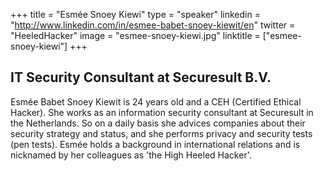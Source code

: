 +++
title = "Esmée Snoey Kiewi"
type = "speaker"
linkedin = "http://www.linkedin.com/in/esmee-babet-snoey-kiewit/en"
twitter = "HeeledHacker"
image = "esmee-snoey-kiewi.jpg"
linktitle = ["esmee-snoey-kiewi"]
+++

<h2>IT Security Consultant at Securesult B.V.</h2>

<p>Esmée Babet Snoey Kiewit is 24 years old and a CEH (Certified Ethical Hacker). She works as an information security consultant at Securesult in the Netherlands. So on a daily basis she advices companies about their security strategy and status, and she performs privacy and security tests (pen tests). Esmée holds a background in international relations and is nicknamed by her colleagues as 'the High Heeled Hacker'.</p>